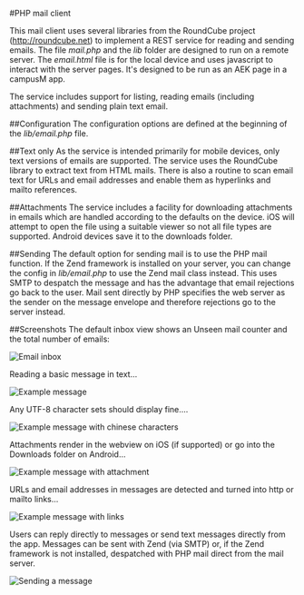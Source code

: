 #PHP mail client

This mail client uses several libraries from the RoundCube project (http://roundcube.net) to implement a REST service for reading and sending emails. The file *mail.php* and the *lib* folder are designed to run on a remote server. The *email.html* file is for the local device and uses javascript to interact with the server pages. It's designed to be run as an AEK page in a campusM app.

The service includes support for listing, reading emails (including attachments) and sending plain text email.

##Configuration
The configuration options are defined at the beginning of the *lib/email.php* file.

##Text only
As the service is intended primarily for mobile devices, only text versions of emails are supported. The service uses the RoundCube library to extract text from HTML mails. There is also a routine to scan email text for URLs and email addresses and enable them as hyperlinks and mailto references.

##Attachments
The service includes a facility for downloading attachments in emails which are handled according to the defaults on the device. iOS will attempt to open the file using a suitable viewer so not all file types are supported. Android devices save it to the downloads folder.

##Sending
The default option for sending mail is to use the PHP mail function. If the Zend framework is installed on your server, you can change the config in *lib/email.php* to use the Zend mail class instead. This uses SMTP to despatch the message and has the advantage that email rejections go back to the user. Mail sent directly by PHP specifies the web server as the sender on the message envelope and therefore rejections go to the server instead.

##Screenshots
The default inbox view shows an Unseen mail counter and the total number of emails:

![Email inbox](https://raw.githubusercontent.com/davidguest/mail2/master/screenshots/inbox.png)

Reading a basic message in text...

![Example message](https://raw.githubusercontent.com/davidguest/mail2/master/screenshots/message1.png)

Any UTF-8 character sets should display fine....

![Example message with chinese characters](https://raw.githubusercontent.com/davidguest/mail2/master/screenshots/message2.png)

Attachments render in the webview on iOS (if supported) or go into the Downloads folder on Android...

![Example message with attachment](https://raw.githubusercontent.com/davidguest/mail2/master/screenshots/message3.png)

URLs and email addresses in messages are detected and turned into http or mailto links...

![Example message with links](https://raw.githubusercontent.com/davidguest/mail2/master/screenshots/message4.png)

Users can reply directly to messages or send text messages directly from the app. Messages can be sent with Zend (via SMTP) or, if the Zend framework is not installed,  despatched with PHP mail direct from the mail server.

![Sending a message](https://raw.githubusercontent.com/davidguest/mail2/master/screenshots/send.png)

